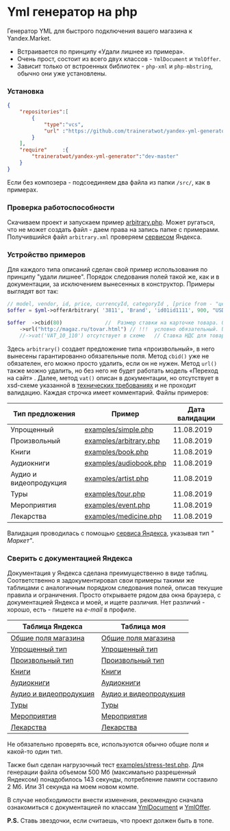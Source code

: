 Yml генератор на php
============

Генератор YML для быстрого подключения вашего магазина к Yandex.Market.

- Встраивается по принципу «Удали лишнее из примера».
- Очень прост, состоит из всего двух классов - `YmlDocument` и `YmlOffer`.
- Зависит только от встроенных библиотек - `php-xml` и `php-mbstring`, обычно они уже установлены.

### Установка

```json
{
	"repositories":[
		{
			"type":"vcs",
			"url" :"https://github.com/traineratwot/yandex-yml-generator"
		}
	],
	"require"     :{
		"traineratwot/yandex-yml-generator":"dev-master"
	}
}
```

Если без композера - подсоединяем два файла из папки `/src/`, как в примерах.

### Проверка работоспособности

Скачиваем проект и запускаем пример [arbitrary.php](examples/arbitrary.php). Может ругаться, что не может создать файл -
даем права на запись папке с примерами. Получившийся файл `arbitrary.xml`
проверяем [сервисом](https://webmaster.yandex.ru/tools/xml-validator/) Яндекса.

### Устройство примеров

Для каждого типа описаний сделан свой пример использования по принципу "удали лишнее". Порядок следования полей такой
же, как и в документации, за исключением вынесенных в конструктор. Примеры выглядят вот так:

```php
// model, vendor, id, price, currencyId, categoryId	, [price from - "цена от ххх руб." ]
$offer = $yml->offerArbitrary( '3811', 'Brand', 'id01id1111', 900, "USD", 15 /* , true*/ );

$offer	->cbid(80)				//	Размер ставки на карточке товара. 0,8 у.е.
	->url("http://magaz.ru/tovar.html")	// !!!	условно обязательный. URL страницы товара 
	//->vat('VAT_10_110') отсутствует в схеме	// Ставка НДС для товара.
```

Здесь `arbitrary()` создает предложение типа «произвольный», в него вынесены гарантированно обязательные поля.
Метод  `cbid()` уже не обязателен, его можно просто удалить, если он не нужен. Метод `url()` также можно удалить, но без
него не будет работать модель «Переход на сайт» . Далее, метод `vat()` описан в документации, но отсутствует в xsd-схеме
указанной в [технических требованиях](https://yandex.ru/support/webmaster/goods-prices/technical-requirements.html) и не
проходит валидацию.
Каждая строчка имеет комментарий. Файлы примеров:

 Тип предложения			      | 	Пример												                                | Дата валидации 
-------------------------|----------------------------------------------------|----------------
 Упрощенный				          | [examples/simple.php](examples/simple.php)			      | 11.08.2019     
 Произвольный 			        | [examples/arbitrary.php](examples/arbitrary.php)		 | 11.08.2019     
 Книги					              | [examples/book.php](examples/book.php)				         | 11.08.2019     
 Аудиокниги				          | [examples/audiobook.php](examples/audiobook.php)		 | 11.08.2019     
 Аудио и видеопродукция	 | [examples/artist.php](examples/artist.php)			      | 11.08.2019     
 Туры					               | [examples/tour.php](examples/tour.php)				         | 11.08.2019     
 Мероприятия				         | [examples/event.php](examples/event.php)				       | 11.08.2019     
 Лекарства				           | [examples/medicine.php](examples/medicine.php)		   | 11.08.2019     

Валидация проводилась с помощью [сервиса Яндекса](https://webmaster.yandex.ru/tools/xml-validator/), указывая тип *"
Маркет"*.

### Сверить с документацией Яндекса

Документация у Яндекса сделана преимущественно в виде таблиц. Соответственно я задокументировал свои примеры такими же
таблицами с аналогичным порядком следования полей, описав текущие правила и ограничения. Просто открываете рядом два
окна браузера, с документацией Яндекса и моей, и ищете различия. Нет различий - хорошо, есть - пишете на *e-mail* в
профиле.

 Таблица Яндекса																			                                                        | 	Таблица моя		                           
-------------------------------------------------------------------------------------------|------------------------------------------ 
 [Общие поля магазина](https://yandex.ru/support/partnermarket/export/yml.html)			         | [Общие поля магазина](docs/yml.md)       
 [Упрощенный тип](https://yandex.ru/support/partnermarket/offers.html)					                | [Упрощенный тип](docs/simple.md)         
 [Произвольный тип](https://yandex.ru/support/partnermarket/export/vendor-model.html)	     | [Произвольный тип](docs/arbitrary.md)    
 [Книги](https://yandex.ru/support/partnermarket/export/books.html)						                  | [Книги](docs/book.md)                    
 [Аудиокниги](https://yandex.ru/support/partnermarket/export/audiobooks.html)			           | [Аудиокниги](docs/audiobook.md)          
 [Аудио и видеопродукция](https://yandex.ru/support/partnermarket/export/music-video.html) | [Аудио и видеопродукция](docs/artist.md) 
 [Туры](https://yandex.ru/support/partnermarket/export/tours.html)						                   | [Туры](docs/tour.md)                     
 [Мероприятия](https://yandex.ru/support/partnermarket/export/event-tickets.html)		        | [Мероприятия](docs/event.md)             
 [Лекарства](https://yandex.ru/support/partnermarket/export/medicine.html)				             | [Лекарства](docs/medicine.md)            

Не обязательно проверять все, используются обычно общие поля и какой-то один тип.

Также был сделан нагрузочный тест [examples/stress-test.php](examples/stress-test.php). Для генерации файла объемом 500
Мб (максимально разрешенный Яндексом) понадобилось 143 секунды, потребление памяти составило 2 Мб. Или 31 секунда на
моем новом компе.

В случае необходимости внести изменения, рекомендую сначала ознакомиться с документацией по
классам [YmlDocument](docs/ymlDocument.md) и [YmlOffer](docs/ymlOffer.md).

**P.S.** Ставь звездочки, если считаешь, что проект должен быть в топе.
